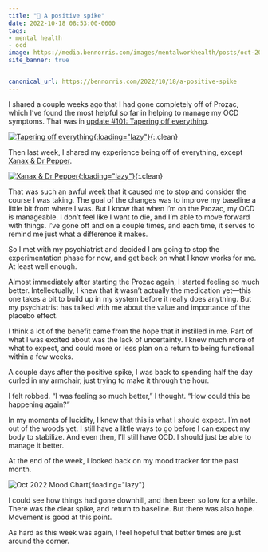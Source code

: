 ```yaml
---
title: "🧠 A positive spike"
date: 2022-10-18 08:53:00-0600
tags:
- mental health
- ocd
image: https://media.bennorris.com/images/mentalworkhealth/posts/oct-2022-mood-chart.jpeg
site_banner: true


canonical_url: https://bennorris.com/2022/10/18/a-positive-spike
---
```


I shared a couple weeks ago that I had gone completely off of Prozac, which I’ve found the most helpful so far in helping to manage my OCD symptoms. That was in [update #101: Tapering off everything](https://bennorris.com/2022/10/07/tapering-off-everything).

[![Tapering off everything](https://media.bennorris.com/images/mentalworkhealth/posts/tapering-off-everything.jpg){:loading="lazy"}](https://bennorris.com/2022/10/07/tapering-off-everything){:.clean}

Then last week, I shared my experience being off of everything, except [Xanax & Dr Pepper](https://bennorris.com/2022/10/14/xanax-dr-pepper).

[![Xanax & Dr Pepper](https://media.bennorris.com/images/mentalworkhealth/posts/xanax-dr-pepper.jpg){:loading="lazy"}](https://bennorris.com/2022/10/14/xanax-dr-pepper){:.clean}

That was such an awful week that it caused me to stop and consider the course I was taking. The goal of the changes was to improve my baseline a little bit from where I was. But I know that when I’m on the Prozac, my OCD is manageable. I don’t feel like I want to die, and I’m able to move forward with things. I’ve gone off and on a couple times, and each time, it serves to remind me just what a difference it makes.

So I met with my psychiatrist and decided I am going to stop the experimentation phase for now, and get back on what I know works for me. At least well enough.

Almost immediately after starting the Prozac again, I started feeling so much better. Intellectually, I knew that it wasn’t actually the medication yet—this one takes a bit to build up in my system before it really does anything. But my psychiatrist has talked with me about the value and importance of the placebo effect.

I think a lot of the benefit came from the hope that it instilled in me. Part of what I was excited about was the lack of uncertainty. I knew much more of what to expect, and could more or less plan on a return to being functional within a few weeks.

A couple days after the positive spike, I was back to spending half the day curled in my armchair, just trying to make it through the hour.

I felt robbed. “I was feeling so much better,” I thought. “How could this be happening again?”

In my moments of lucidity, I knew that this is what I should expect. I’m not out of the woods yet. I still have a little ways to go before I can expect my body to stabilize. And even then, I’ll still have OCD. I should just be able to manage it better.

At the end of the week, I looked back on my mood tracker for the past month.

![Oct 2022 Mood Chart](https://media.bennorris.com/images/mentalworkhealth/posts/oct-2022-mood-chart.jpeg){:loading="lazy"}

I could see how things had gone downhill, and then been so low for a while. There was the clear spike, and return to baseline. But there was also hope. Movement is good at this point.

As hard as this week was again, I feel hopeful that better times are just around the corner.



